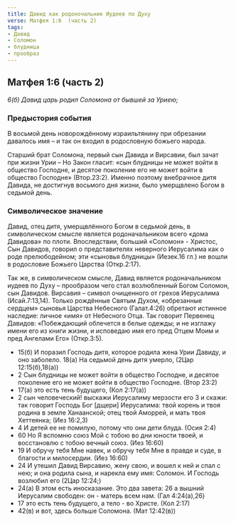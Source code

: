 ```yaml
---
title: Давид как родоночальник Иудеев по Духу
verse: Матфея 1:6  (часть 2)
tags: 
- Давид
- Соломон
- блудница
- прообраз
---
```


## Матфея 1:6  (часть 2)

*6(б) Давид царь родил Соломона от бывшей за Уриею;*

### Предыстория события

В восьмой день новорождённому израильтянину при обрезании давалось имя – и так он входил в родословную божьего народа. 

Старший брат Соломона, первый сын Давида и Вирсавии, был зачат при жизни Урии – Но Закон гласит: «сын блудницы не может войти в общество Господне, и десятое поколение его не может войти в общество Господне» (Втор.23:2). Именно поэтому внебрачное дитя Давида, не достигнув восьмого дня жизни, было умерщвлено Богом в седьмой день. 

### Символическое значение

Давид, отец  дитя, умерщвлённого Богом в седьмой день, в символическом смысле является родоначальником всего «дома Давидова» по плоти. Впоследствии, больший «Соломон» - Христос, Сын Давидов, говорил о представителях неверного Иерусалима как о роде прелюбодейном; эти «сыновья блудницы» (Иезек.16 гл.) не вошли в родословие Божьего Царства (Откр.2:17). 

Так же, в символическом смысле, Давид является родоначальником иудеев по Духу – прообразом чего стал возлюбленный Богом Соломон, сын Давидов.  Вирсавия – символ очищенного от грехов Иерусалима (Исай.7:13,14). Только рождённые Святым Духом, «обрезанные сердцем» сыновья Царства Небесного (Галат.4:26) обретают истинное наследие: личное «имя» от Небесного Отца.  Так говорит Первенец Давидов: «Побеждающий облечется в белые одежды; и не изглажу имени его из книги жизни, и исповедаю имя его пред Отцем Моим и пред Ангелами Его» (Откр.3:5). 

- 15(б) И поразил Господь дитя, которое родила жена Урии Давиду, и оно заболело. 18(а) На седьмой день дитя умерло, (2Цар 12:15(б),18(а))
- 2 Сын блудницы не может войти в общество Господне, и десятое поколение его не может войти в общество Господне. (Втор 23:2)
- 17(а) это есть тень будущего, (Кол 2:17(а))
- 2 сын человеческий! выскажи Иерусалиму мерзости его 3 и скажи: так говорит Господь Бог [дщери] Иерусалима: твой корень и твоя родина в земле Ханаанской; отец твой Аморрей, и мать твоя Хеттеянка; (Иез 16:2,3)
- 4 И детей ее не помилую, потому что они дети блуда. (Осия 2:4)
- 60 Но Я вспомню союз Мой с тобою во дни юности твоей, и восстановлю с тобою вечный союз. (Иез 16:60)
- 19 И обручу тебя Мне навек, и обручу тебя Мне в правде и суде, в благости и милосердии. (Иез 16:60)
- 24 И утешил Давид Вирсавию, жену свою, и вошел к ней и спал с нею; и она родила сына, и нарекла ему имя: Соломон. И Господь возлюбил его (2Цар 12:24;)
- 24(а) В этом есть иносказание. Это два завета: 26 а вышний Иерусалим свободен: он - матерь всем нам. (Гал 4:24(а),26)
- 17 это есть тень будущего, а тело - во Христе. (Кол 2:17)
- 42(в) и вот, здесь больше Соломона. (Мат 12:42(в))